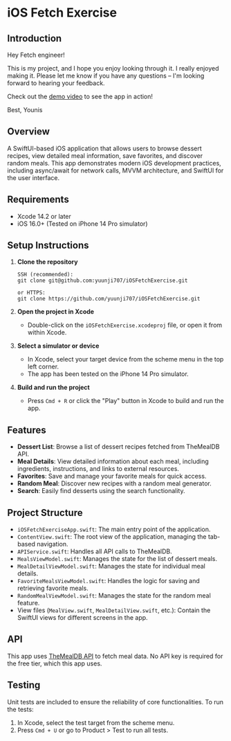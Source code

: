 # iOS Fetch Exercise

## Introduction

Hey Fetch engineer!

This is my project, and I hope you enjoy looking through it. I really enjoyed making it. Please let me know if you have any questions – I'm looking forward to hearing your feedback.

Check out the [demo video](https://youtu.be/your_demo_video_id) to see the app in action!

Best,
Younis

## Overview

A SwiftUI-based iOS application that allows users to browse dessert recipes, view detailed meal information, save favorites, and discover random meals. This app demonstrates modern iOS development practices, including async/await for network calls, MVVM architecture, and SwiftUI for the user interface.

## Requirements

- Xcode 14.2 or later
- iOS 16.0+ (Tested on iPhone 14 Pro simulator)

## Setup Instructions

1. **Clone the repository**
   ```
   SSH (recommended):
   git clone git@github.com:yuunji707/iOSFetchExercise.git
   
   or HTTPS:
   git clone https://github.com/yuunji707/iOSFetchExercise.git
   ```

2. **Open the project in Xcode**
   - Double-click on the `iOSFetchExercise.xcodeproj` file, or open it from within Xcode.

3. **Select a simulator or device**
   - In Xcode, select your target device from the scheme menu in the top left corner.
   - The app has been tested on the iPhone 14 Pro simulator.

4. **Build and run the project**
   - Press `Cmd + R` or click the "Play" button in Xcode to build and run the app.

## Features

- **Dessert List**: Browse a list of dessert recipes fetched from TheMealDB API.
- **Meal Details**: View detailed information about each meal, including ingredients, instructions, and links to external resources.
- **Favorites**: Save and manage your favorite meals for quick access.
- **Random Meal**: Discover new recipes with a random meal generator.
- **Search**: Easily find desserts using the search functionality.

## Project Structure

- `iOSFetchExerciseApp.swift`: The main entry point of the application.
- `ContentView.swift`: The root view of the application, managing the tab-based navigation.
- `APIService.swift`: Handles all API calls to TheMealDB.
- `MealsViewModel.swift`: Manages the state for the list of dessert meals.
- `MealDetailViewModel.swift`: Manages the state for individual meal details.
- `FavoriteMealsViewModel.swift`: Handles the logic for saving and retrieving favorite meals.
- `RandomMealViewModel.swift`: Manages the state for the random meal feature.
- View files (`MealView.swift`, `MealDetailView.swift`, etc.): Contain the SwiftUI views for different screens in the app.

## API

This app uses [TheMealDB API](https://www.themealdb.com/api.php) to fetch meal data. No API key is required for the free tier, which this app uses.

## Testing

Unit tests are included to ensure the reliability of core functionalities. To run the tests:

1. In Xcode, select the test target from the scheme menu.
2. Press `Cmd + U` or go to Product > Test to run all tests.

